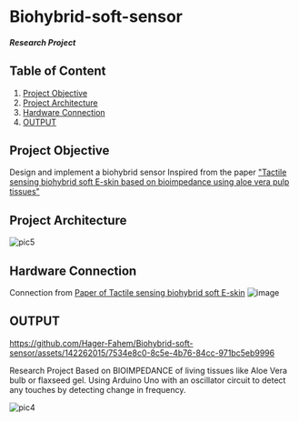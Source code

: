 # Biohybrid-soft-sensor
##### Research Project

## Table of Content
1. [Project Objective](#project-objective)
2. [Project Architecture](#project-architecture)
3. [Hardware Connection](#hardware-connection)
4. [OUTPUT](#output)

## Project Objective
Design and implement a biohybrid sensor Inspired from the paper ["Tactile sensing biohybrid soft E-skin based on bioimpedance using aloe vera pulp tissues"](https://www.nature.com/articles/s41598-021-82549-x)

## Project Architecture
![pic5](https://github.com/Hager-Fahem/Biohybrid-soft-sensor/assets/142262015/d753abc9-f459-46de-8e20-9de621d1ab20)


## Hardware Connection
Connection from [Paper of Tactile sensing biohybrid soft E-skin](https://www.nature.com/articles/s41598-021-82549-x)
![image](https://github.com/Hager-Fahem/Biohybrid-soft-sensor/assets/142262015/b3f3dd6d-bc4d-421f-a118-1c282eb7495e)


## OUTPUT
https://github.com/Hager-Fahem/Biohybrid-soft-sensor/assets/142262015/7534e8c0-8c5e-4b76-84cc-971bc5eb9996

Research Project Based on BIOIMPEDANCE of living tissues like Aloe Vera bulb or flaxseed gel. Using Arduino Uno with an oscillator circuit to detect any touches by detecting change in frequency.

![pic4](https://github.com/Hager-Fahem/Biohybrid-soft-sensor/assets/142262015/a01aa296-0551-4179-8945-1d4095d29e55)





